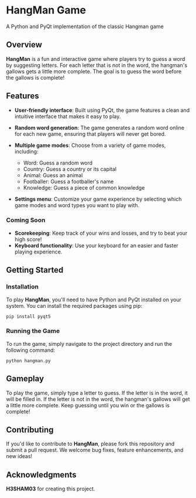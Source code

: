 # HangMan Game
A Python and PyQt implementation of the classic Hangman game

## Overview
**HangMan** is a fun and interactive game where players try to guess a word by suggesting letters. For each letter that is not in the word, the hangman's gallows gets a little more complete. The goal is to guess the word before the gallows is complete!

## Features
* **User-friendly interface**: Built using PyQt, the game features a clean and intuitive interface that makes it easy to play.

* **Random word generation**: The game generates a random word online for each new game, ensuring that players will never get bored.

* **Multiple game modes**: Choose from a variety of game modes, including:

  * Word: Guess a random word
  * Country: Guess a country or its capital
  * Animal: Guess an animal
  * Footballer: Guess a footballer's name
  * Knowledge: Guess a piece of common knowledge
  
* **Settings menu**: Customize your game experience by selecting which game modes and word types you want to play with.
### Coming Soon
* **Scorekeeping**: Keep track of your wins and losses, and try to beat your high score!
* **Keyboard functionality**: Use your keyboard for an easier and faster playing experience.

## Getting Started
### Installation
To play **HangMan**, you'll need to have Python and PyQt installed on your system. You can install the required packages using pip:

    pip install pyqt5

### Running the Game
To run the game, simply navigate to the project directory and run the following command:

    python hangman.py
    
## Gameplay
To play the game, simply type a letter to guess. If the letter is in the word, it will be filled in. If the letter is not in the word, the hangman's gallows will get a little more complete. Keep guessing until you win or the gallows is complete!

## Contributing
If you'd like to contribute to **HangMan**, please fork this repository and submit a pull request. We welcome bug fixes, feature enhancements, and new ideas!

## Acknowledgments
**H3SHAM03** for creating this project.
